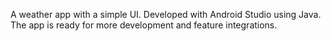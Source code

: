 A weather app with a simple UI. Developed with Android Studio using Java. The app is ready for more development and feature integrations. 
